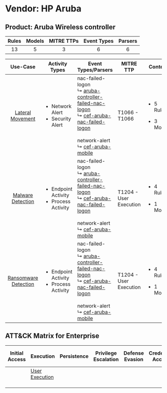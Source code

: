 Vendor: HP Aruba
================
Product: Aruba Wireless controller
----------------------------------
| Rules | Models | MITRE TTPs | Event Types | Parsers |
|:-----:|:------:|:----------:|:-----------:|:-------:|
|  13   |   5    |     3      |      6      |    6    |

|                              Use-Case                               | Activity Types                                               | Event Types/Parsers                                                                                                                                                                                                                                                                                                    | MITRE TTP                  | Content                                             |
|:-------------------------------------------------------------------:| ------------------------------------------------------------ | ---------------------------------------------------------------------------------------------------------------------------------------------------------------------------------------------------------------------------------------------------------------------------------------------------------------------- | -------------------------- | --------------------------------------------------- |
|     [Lateral Movement](../UseCases/usecase_lateral_movement.md)     | <ul><li>Network Alert</li><li>Security Alert</li></ul>       |  nac-failed-logon<br> ↳ [aruba-controller-failed-nac-logon](../Parsers/parserContent_aruba-controller-failed-nac-logon.md)<br> ↳ [cef-aruba-nac-failed-logon](../Parsers/parserContent_cef-aruba-nac-failed-logon.md)<br><br> network-alert<br> ↳ [cef-aruba-mobile](../Parsers/parserContent_cef-aruba-mobile.md)<br> | T1066 - T1066<br>          | <ul><li>5 Rules</li></ul><ul><li>3 Models</li></ul> |
|    [Malware Detection](../UseCases/usecase_malware_detection.md)    | <ul><li>Endpoint Activity</li><li>Process Activity</li></ul> |  nac-failed-logon<br> ↳ [aruba-controller-failed-nac-logon](../Parsers/parserContent_aruba-controller-failed-nac-logon.md)<br> ↳ [cef-aruba-nac-failed-logon](../Parsers/parserContent_cef-aruba-nac-failed-logon.md)<br><br> network-alert<br> ↳ [cef-aruba-mobile](../Parsers/parserContent_cef-aruba-mobile.md)<br> | T1204 - User Execution<br> | <ul><li>4 Rules</li></ul><ul><li>1 Models</li></ul> |
| [Ransomware Detection](../UseCases/usecase_ransomware_detection.md) | <ul><li>Endpoint Activity</li><li>Process Activity</li></ul> |  nac-failed-logon<br> ↳ [aruba-controller-failed-nac-logon](../Parsers/parserContent_aruba-controller-failed-nac-logon.md)<br> ↳ [cef-aruba-nac-failed-logon](../Parsers/parserContent_cef-aruba-nac-failed-logon.md)<br><br> network-alert<br> ↳ [cef-aruba-mobile](../Parsers/parserContent_cef-aruba-mobile.md)<br> | T1204 - User Execution<br> | <ul><li>4 Rules</li></ul><ul><li>1 Models</li></ul> |

ATT&CK Matrix for Enterprise
----------------------------
| Initial Access | Execution                                                           | Persistence | Privilege Escalation | Defense Evasion | Credential Access | Discovery | Lateral Movement | Collection | Command and Control | Exfiltration | Impact |
| -------------- | ------------------------------------------------------------------- | ----------- | -------------------- | --------------- | ----------------- | --------- | ---------------- | ---------- | ------------------- | ------------ | ------ |
|                | [User Execution](https://attack.mitre.org/techniques/T1204)<br><br> |             |                      |                 |                   |           |                  |            |                     |              |        |